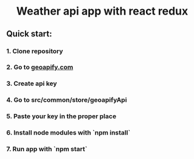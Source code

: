 <h1 align="center">Weather api app with react redux</h1>
<h2>Quick start:</h2>
<h3>1. Clone repository</h3>
<h3>2. Go to <a href="https://myprojects.geoapify.com/">geoapify.com</a></h3>
<h3>3. Create api key</h3>
<h3>4. Go to src/common/store/geoapifyApi</h3>
<h3>5. Paste your key in the proper place</h3>
<h3>6. Install node modules with `npm install`</h3>
<h3>7. Run app with `npm start`</h3>
